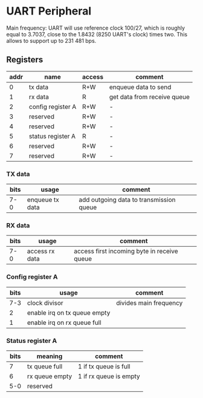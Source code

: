 # UART Peripheral

Main frequency: UART will use reference clock 100/27, which is roughly equal to 3.7037, close to the 1.8432 (8250 UART's clock) times two. This allows to support up to 231 481 bps.

##  Registers
| addr | name | access | comment |
| ---- | ----- | ------- | ------ |
| 0 | tx data | R+W | enqueue data to send |
| 1 | rx data | R | get data from receive queue |
| 2 | config register A | R+W | - |
| 3 | reserved | R+W | - |
| 4 | reserved | R+W | - |
| 5 | status register A | R | - |
| 6 | reserved | R+W | - |
| 7 | reserved | R+W | - |

### TX data
| bits | usage | comment |
| ---- | ----- | ------- |
| 7-0 | enqueue tx data | add outgoing data to transmission queue |

### RX data
| bits | usage | comment |
| ---- | ----- | ------- |
| 7-0 | access rx data | access first incoming byte in receive queue |

### Config register A
| bits | usage | comment |
| ---- | ----- | ------- |
| 7-3 | clock divisor | divides main frequency |
| 2 | enable irq on tx queue empty | |
| 1 | enable irq on rx queue full | |

### Status register A
| bits | meaning | comment |
| ---- | ----- | ------- |
| 7 | tx queue full | 1 if tx queue is full |
| 6 | rx queue empty | 1 if rx queue is empty |
| 5-0 | reserved | |